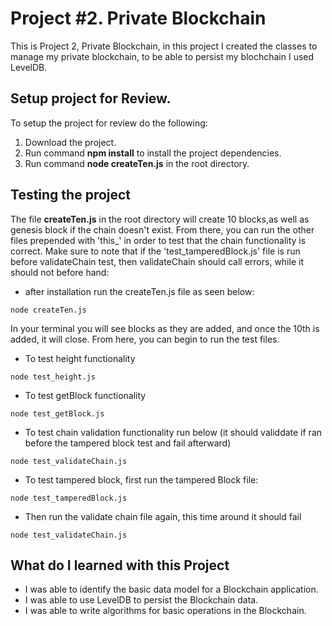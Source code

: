 # Project #2. Private Blockchain

This is Project 2, Private Blockchain, in this project I created the classes to manage my private blockchain, to be able to persist my blochchain I used LevelDB.

## Setup project for Review.

To setup the project for review do the following:
1. Download the project.
2. Run command __npm install__ to install the project dependencies.
3. Run command __node createTen.js__ in the root directory.

## Testing the project

The file __createTen.js__ in the root directory will create 10 blocks,as well as genesis block if the chain doesn't exist. From there, you can run the other files prepended with 'this_' in order to test that the chain functionality is correct. Make sure to note that if the 'test_tamperedBlock.js' file is run before validateChain test, then validateChain should call errors, while it should not before hand:

* after installation run the createTen.js file as seen below:
```
node createTen.js
```

In your terminal you will see blocks as they are added, and once the 10th is added, it will close. From here, you can begin to run the test files.

* To test height functionality
```
node test_height.js
```

* To test getBlock functionality
```
node test_getBlock.js
```

* To test chain validation functionality run below (it should validdate if ran before the tampered block test and fail afterward)
```
node test_validateChain.js
```

* To test tampered block, first run the tampered Block file:
```
node test_tamperedBlock.js
```

* Then run the validate chain file again, this time around it should fail
```
node test_validateChain.js
```

## What do I learned with this Project

* I was able to identify the basic data model for a Blockchain application.
* I was able to use LevelDB to persist the Blockchain data.
* I was able to write algorithms for basic operations in the Blockchain.
